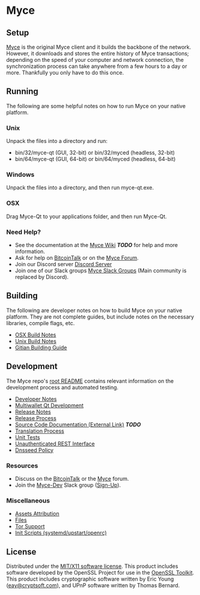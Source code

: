 Myce
=====================

Setup
---------------------
[Myce](http://myce.org/wallet) is the original Myce client and it builds the backbone of the network. However, it downloads and stores the entire history of Myce transactions; depending on the speed of your computer and network connection, the synchronization process can take anywhere from a few hours to a day or more. Thankfully you only have to do this once.

Running
---------------------
The following are some helpful notes on how to run Myce on your native platform.

### Unix

Unpack the files into a directory and run:

- bin/32/myce-qt (GUI, 32-bit) or bin/32/myced (headless, 32-bit)
- bin/64/myce-qt (GUI, 64-bit) or bin/64/myced (headless, 64-bit)

### Windows

Unpack the files into a directory, and then run myce-qt.exe.

### OSX

Drag Myce-Qt to your applications folder, and then run Myce-Qt.

### Need Help?

* See the documentation at the [Myce Wiki](https://en.bitcoin.it/wiki/Main_Page) ***TODO***
for help and more information.
* Ask for help on [BitcoinTalk](https://bitcointalk.org/index.php?topic=1262920.0) or on the [Myce Forum](http://forum.myce.org/).
* Join our Discord server [Discord Server](https://discord.myce.org)
* Join one of our Slack groups [Myce Slack Groups](https://myce.org/slack-logins/) (Main community is replaced by Discord).

Building
---------------------
The following are developer notes on how to build Myce on your native platform. They are not complete guides, but include notes on the necessary libraries, compile flags, etc.

- [OSX Build Notes](build-osx.md)
- [Unix Build Notes](build-unix.md)
- [Gitian Building Guide](gitian-building.md)

Development
---------------------
The Myce repo's [root README](https://github.com/mycelliumcoin/MycelliumMN/blob/master/README.md) contains relevant information on the development process and automated testing.

- [Developer Notes](developer-notes.md)
- [Multiwallet Qt Development](multiwallet-qt.md)
- [Release Notes](release-notes.md)
- [Release Process](release-process.md)
- [Source Code Documentation (External Link)](https://dev.visucore.com/bitcoin/doxygen/) ***TODO***
- [Translation Process](translation_process.md)
- [Unit Tests](unit-tests.md)
- [Unauthenticated REST Interface](REST-interface.md)
- [Dnsseed Policy](dnsseed-policy.md)

### Resources

* Discuss on the [BitcoinTalk](https://bitcointalk.org/index.php?topic=1262920.0) or the [Myce](http://forum.myce.org/) forum.
* Join the [Myce-Dev](https://myce-dev.slack.com/) Slack group ([Sign-Up](https://myce-dev.herokuapp.com/)).

### Miscellaneous
- [Assets Attribution](assets-attribution.md)
- [Files](files.md)
- [Tor Support](tor.md)
- [Init Scripts (systemd/upstart/openrc)](init.md)

License
---------------------
Distributed under the [MIT/X11 software license](http://www.opensource.org/licenses/mit-license.php).
This product includes software developed by the OpenSSL Project for use in the [OpenSSL Toolkit](https://www.openssl.org/). This product includes
cryptographic software written by Eric Young ([eay@cryptsoft.com](mailto:eay@cryptsoft.com)), and UPnP software written by Thomas Bernard.
